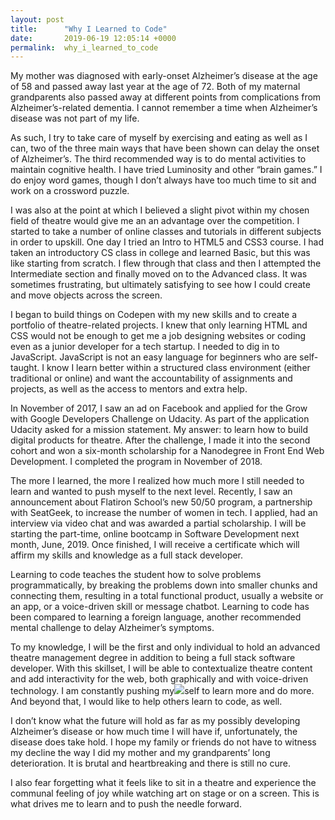 ```yaml
---
layout: post
title:      "Why I Learned to Code"
date:       2019-06-19 12:05:14 +0000
permalink:  why_i_learned_to_code
---
```



My mother was diagnosed with early-onset Alzheimer’s disease at the age of 58 and passed away last year at the age of 72. Both of my maternal grandparents also passed away at different points from complications from Alzheimer’s-related dementia. I cannot remember a time when Alzheimer’s disease was not part of my life.

As such, I try to take care of myself by exercising and eating as well as I can, two of the three main ways that have been shown can delay the onset of Alzheimer’s. The third recommended way is to do mental activities to maintain cognitive health. I have tried Luminosity and other “brain games.” I do enjoy word games, though I don’t always have too much time to sit and work on a crossword puzzle.

I was also at the point at which I believed a slight pivot within my chosen field of theatre would give me an an advantage over the competition. I started to take a number of online classes and tutorials in different subjects in order to upskill. One day I tried an Intro to HTML5 and CSS3 course. I had taken an introductory CS class in college and learned Basic, but this was like starting from scratch. I flew through that class and then I attempted the Intermediate section and finally moved on to the Advanced class. It was sometimes frustrating, but ultimately satisfying to see how I could create and move objects across the screen.

I began to build things on Codepen with my new skills and to create a portfolio of theatre-related projects. I knew that only learning HTML and CSS would not be enough to get me a job designing websites or coding even as a junior developer for a tech startup. I needed to dig in to JavaScript. JavaScript is not an easy language for beginners who are self-taught. I know I learn better within a structured class environment (either traditional or online) and want the accountability of assignments and projects, as well as the access to mentors and extra help.

In November of 2017, I saw an ad on Facebook and applied for the Grow with Google Developers Challenge on Udacity. As part of the application Udacity asked for a mission statement. My answer: to learn how to build digital products for theatre. After the challenge, I made it into the second cohort and won a six-month scholarship for a Nanodegree in Front End Web Development. I completed the program in November of 2018.

The more I learned, the more I realized how much more I still needed to learn and wanted to push myself to the next level. Recently, I saw an announcement about Flatiron School’s new 50/50 program, a partnership with SeatGeek, to increase the number of women in tech. I applied, had an interview via video chat and was awarded a partial scholarship. I will be starting the part-time, online bootcamp in Software Development next month, June, 2019. Once finished, I will receive a certificate which will affirm my skills and knowledge as a full stack developer.

Learning to code teaches the student how to solve problems programmatically, by breaking the problems down into smaller chunks and connecting them, resulting in a total functional product, usually a website or an app, or a voice-driven skill or message chatbot. Learning to code has been compared to learning a foreign language, another recommended mental challenge to delay Alzheimer’s symptoms.

To my knowledge, I will be the first and only individual to hold an advanced theatre management degree in addition to being a full stack software developer. With this skillset, I will be able to contextualize theatre content and add interactivity for the web, both graphically and with voice-driven technology. I am constantly pushing my![](![](http://)http://)self to learn more and do more. And beyond that, I would like to help others learn to code, as well.

I don’t know what the future will hold as far as my possibly developing Alzheimer’s disease or how much time I will have if, unfortunately, the disease does take hold. I hope my family or friends do not have to witness my decline the way I did my mother and my grandparents’ long deterioration. It is brutal and heartbreaking and there is still no cure.

I also fear forgetting what it feels like to sit in a theatre and experience the communal feeling of joy while watching art on stage or on a screen. This is what drives me to learn and to push the needle forward.







